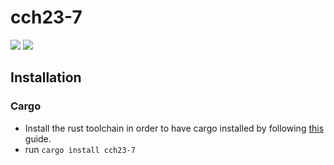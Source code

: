 # cch23-7
![](https://img.shields.io/badge/made_by_cryptograthor-black?style=flat&logo=undertale&logoColor=hotpink)
![](https://github.com/thor314/cch23-7/actions/workflows/ci.yml/badge.svg)
<!-- [![crates.io](https://img.shields.io/crates/v/cch23-7.svg)](https://crates.io/crates/cch23-7) -->
<!-- [![Documentation](https://docs.rs/cch23-7/badge.svg)](https://docs.rs/cch23-7) -->
## Installation
### Cargo
- Install the rust toolchain in order to have cargo installed by following [this](https://www.rust-lang.org/tools/install) guide.
- run `cargo install cch23-7`
